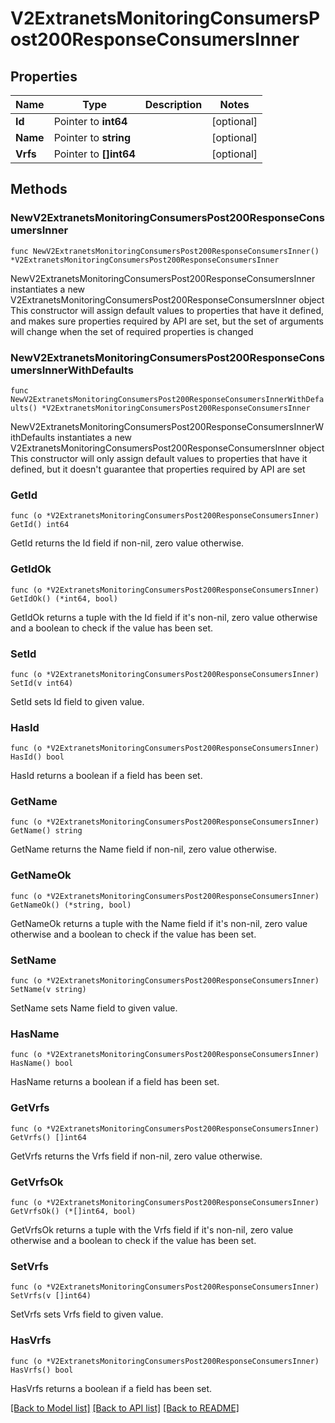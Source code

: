 # V2ExtranetsMonitoringConsumersPost200ResponseConsumersInner

## Properties

Name | Type | Description | Notes
------------ | ------------- | ------------- | -------------
**Id** | Pointer to **int64** |  | [optional] 
**Name** | Pointer to **string** |  | [optional] 
**Vrfs** | Pointer to **[]int64** |  | [optional] 

## Methods

### NewV2ExtranetsMonitoringConsumersPost200ResponseConsumersInner

`func NewV2ExtranetsMonitoringConsumersPost200ResponseConsumersInner() *V2ExtranetsMonitoringConsumersPost200ResponseConsumersInner`

NewV2ExtranetsMonitoringConsumersPost200ResponseConsumersInner instantiates a new V2ExtranetsMonitoringConsumersPost200ResponseConsumersInner object
This constructor will assign default values to properties that have it defined,
and makes sure properties required by API are set, but the set of arguments
will change when the set of required properties is changed

### NewV2ExtranetsMonitoringConsumersPost200ResponseConsumersInnerWithDefaults

`func NewV2ExtranetsMonitoringConsumersPost200ResponseConsumersInnerWithDefaults() *V2ExtranetsMonitoringConsumersPost200ResponseConsumersInner`

NewV2ExtranetsMonitoringConsumersPost200ResponseConsumersInnerWithDefaults instantiates a new V2ExtranetsMonitoringConsumersPost200ResponseConsumersInner object
This constructor will only assign default values to properties that have it defined,
but it doesn't guarantee that properties required by API are set

### GetId

`func (o *V2ExtranetsMonitoringConsumersPost200ResponseConsumersInner) GetId() int64`

GetId returns the Id field if non-nil, zero value otherwise.

### GetIdOk

`func (o *V2ExtranetsMonitoringConsumersPost200ResponseConsumersInner) GetIdOk() (*int64, bool)`

GetIdOk returns a tuple with the Id field if it's non-nil, zero value otherwise
and a boolean to check if the value has been set.

### SetId

`func (o *V2ExtranetsMonitoringConsumersPost200ResponseConsumersInner) SetId(v int64)`

SetId sets Id field to given value.

### HasId

`func (o *V2ExtranetsMonitoringConsumersPost200ResponseConsumersInner) HasId() bool`

HasId returns a boolean if a field has been set.

### GetName

`func (o *V2ExtranetsMonitoringConsumersPost200ResponseConsumersInner) GetName() string`

GetName returns the Name field if non-nil, zero value otherwise.

### GetNameOk

`func (o *V2ExtranetsMonitoringConsumersPost200ResponseConsumersInner) GetNameOk() (*string, bool)`

GetNameOk returns a tuple with the Name field if it's non-nil, zero value otherwise
and a boolean to check if the value has been set.

### SetName

`func (o *V2ExtranetsMonitoringConsumersPost200ResponseConsumersInner) SetName(v string)`

SetName sets Name field to given value.

### HasName

`func (o *V2ExtranetsMonitoringConsumersPost200ResponseConsumersInner) HasName() bool`

HasName returns a boolean if a field has been set.

### GetVrfs

`func (o *V2ExtranetsMonitoringConsumersPost200ResponseConsumersInner) GetVrfs() []int64`

GetVrfs returns the Vrfs field if non-nil, zero value otherwise.

### GetVrfsOk

`func (o *V2ExtranetsMonitoringConsumersPost200ResponseConsumersInner) GetVrfsOk() (*[]int64, bool)`

GetVrfsOk returns a tuple with the Vrfs field if it's non-nil, zero value otherwise
and a boolean to check if the value has been set.

### SetVrfs

`func (o *V2ExtranetsMonitoringConsumersPost200ResponseConsumersInner) SetVrfs(v []int64)`

SetVrfs sets Vrfs field to given value.

### HasVrfs

`func (o *V2ExtranetsMonitoringConsumersPost200ResponseConsumersInner) HasVrfs() bool`

HasVrfs returns a boolean if a field has been set.


[[Back to Model list]](../README.md#documentation-for-models) [[Back to API list]](../README.md#documentation-for-api-endpoints) [[Back to README]](../README.md)


